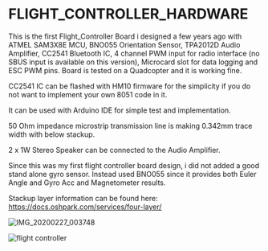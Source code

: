 # FLIGHT_CONTROLLER_HARDWARE

This is the first Flight_Controller Board i designed a few years ago with ATMEL SAM3X8E MCU, BNO055 Orientation Sensor, TPA2012D Audio Amplifier, CC2541 Bluetooth IC, 4 channel PWM input for radio interface (no SBUS input is available on this version), Microcard slot for data logging and ESC PWM pins. Board is tested on a Quadcopter and it is working fine.

CC2541 IC can be flashed with HM10 firmware for the simplicity if you do not want to implement your own 8051 code in it.

It can be used with Arduino IDE for simple test and implementation.

50 Ohm impedance microstrip transmission line is making 0.342mm trace width with below stackup.

2 x 1W Stereo Speaker can be connected to the Audio Amplifier.

Since this was my first flight controller board design, i did not added a good stand alone gyro sensor. Instead used BNO055 since it provides both Euler Angle and Gyro Acc and Magnetometer results.

Stackup layer information can be found here: https://docs.oshpark.com/services/four-layer/

![IMG_20200227_003748](https://user-images.githubusercontent.com/61315249/75391439-1f192a80-58fb-11ea-89f6-d79ffdd6ec90.jpg)

![flight controller](https://user-images.githubusercontent.com/61315249/82239411-65ea4f80-9941-11ea-83ac-2c5c6a63b738.png)
